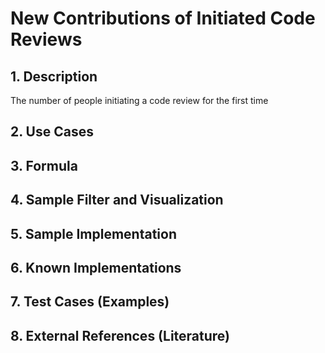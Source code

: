 # New Contributions of Initiated Code Reviews

## 1. Description
The number of people initiating a code review for the first time

## 2. Use Cases

## 3. Formula

## 4. Sample Filter and Visualization

## 5. Sample Implementation

## 6. Known Implementations

## 7. Test Cases (Examples)

## 8. External References (Literature)
